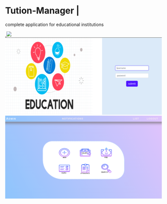 # Tution-Manager | <img src="https://img.shields.io/badge/HTML-239120?style=for-the-badge&logo=html5&logoColor=white" alt=""/> <img src="https://img.shields.io/badge/CSS-239120?&style=for-the-badge&logo=css3&logoColor=white" alt=""/>
complete application for educational institutions 

<div id="badges">
<a href="http://althaftution.atwebpages.com/">
 <img src="https://img.shields.io/badge/Firefox_Browser-FF7139?style=for-the-badge&logo=Firefox-Browser&logoColor=white" alt=""/>
 <img src="https://img.shields.io/badge/Google_chrome-4285F4?style=for-the-badge&logo=Google-chrome&logoColor=white"/>
 </a>
</div>
<img src="https://github.com/althafabdulraheem/Tution-Manager/blob/main/tuition_login.png"/>
<img src="https://github.com/althafabdulraheem/Tution-Manager/blob/main/home_page.png"/>
